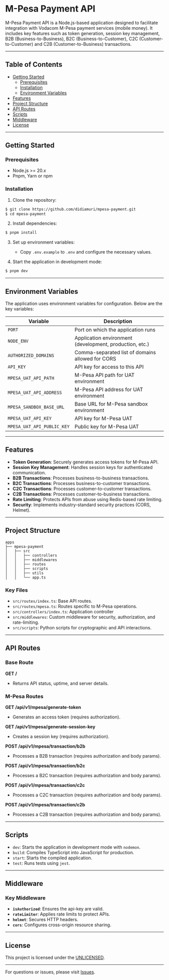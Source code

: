 # M-Pesa Payment API

M-Pesa Payment API is a Node.js-based application designed to facilitate integration with Vodacom M-Pesa payment services (mobile money). It includes key features such as token generation, session key management, B2B (Business-to-Business), B2C (Business-to-Customer), C2C (Customer-to-Customer) and C2B (Customer-to-Business) transactions.

---

## Table of Contents
- [Getting Started](#getting-started)
    - [Prerequisites](#prerequisites)
    - [Installation](#installation)
    - [Environment Variables](#environment-variables)
- [Features](#features)
- [Project Structure](#project-structure)
- [API Routes](#api-routes)
- [Scripts](#scripts)
- [Middleware](#middleware)
- [License](#license)

---

## Getting Started

### Prerequisites
- Node.js >= 20.x
- Pnpm, Yarn or npm

### Installation

1. Clone the repository:
```bash
$ git clone https://github.com/didiamuri/mpesa-payment.git
$ cd mpesa-payment
```

2. Install dependencies:
```bash
$ pnpm install
```

3. Set up environment variables:
    - Copy `.env.example` to `.env` and configure the necessary values.

4. Start the application in development mode:
```bash
$ pnpm dev
```

---

## Environment Variables

The application uses environment variables for configuration. Below are the key variables:

| Variable                      | Description                                           |
|-------------------------------|-------------------------------------------------------|
| `PORT`                        | Port on which the application runs                    |
| `NODE_ENV`                    | Application environment (development, production, etc.) |
| `AUTHORIZED_DOMAINS`          | Comma-separated list of domains allowed for CORS      |
| `API_KEY`                     | API key for access to this API                        |
| `MPESA_UAT_API_PATH`          | M-Pesa API path for UAT environment                   |
| `MPESA_UAT_API_ADDRESS`       | M-Pesa API address for UAT environment                |
| `MPESA_SANDBOX_BASE_URL`      | Base URL for M-Pesa sandbox environment               |
| `MPESA_UAT_API_KEY`           | API key for M-Pesa UAT                                |
| `MPESA_UAT_API_PUBLIC_KEY`    | Public key for M-Pesa UAT                             |

---

## Features

- **Token Generation**: Securely generates access tokens for M-Pesa API.
- **Session Key Management**: Handles session keys for authenticated communication.
- **B2B Transactions**: Processes business-to-business transactions.
- **B2C Transactions**: Processes business-to-customer transactions.
- **C2C Transactions**: Processes customer-to-customer transactions.
- **C2B Transactions**: Processes customer-to-business transactions.
- **Rate Limiting**: Protects APIs from abuse using Redis-based rate limiting.
- **Security**: Implements industry-standard security practices (CORS, Helmet).

---

## Project Structure
```
apps
├── mpesa-payment
│   ├── src
│   │   ├── controllers
│   │   ├── middlewares
│   │   ├── routes
│   │   ├── scripts
│   │   ├── utils
│   │   └── app.ts
```

### Key Files
- `src/routes/index.ts`: Base API routes.
- `src/routes/mpesa.ts`: Routes specific to M-Pesa operations.
- `src/controllers/index.ts`: Application controller
- `src/middlewares`: Custom middleware for security, authorization, and rate-limiting.
- `src/scripts`: Python scripts for cryptographic and API interactions.

---

## API Routes

### Base Route
**GET /**
- Returns API status, uptime, and server details.

### M-Pesa Routes
**GET /api/v1/mpesa/generate-token**
- Generates an access token (requires authorization).

**GET /api/v1/mpesa/generate-session-key**
- Creates a session key (requires authorization).

**POST /api/v1/mpesa/transaction/b2b**
- Processes a B2B transaction (requires authorization and body params).

**POST /api/v1/mpesa/transaction/b2c**
- Processes a B2C transaction (requires authorization and body params).

**POST /api/v1/mpesa/transaction/c2c**
- Processes a C2C transaction (requires authorization and body params).

**POST /api/v1/mpesa/transaction/c2b**
- Processes a C2B transaction (requires authorization and body params).

---

## Scripts

- `dev`: Starts the application in development mode with `nodemon`.
- `build`: Compiles TypeScript into JavaScript for production.
- `start`: Starts the compiled application.
- `test`: Runs tests using `jest`.

---

## Middleware

### Key Middleware
- **`isAuthorized`**: Ensures the api-key are valid.
- **`rateLimiter`**: Applies rate limits to protect APIs.
- **`helmet`**: Secures HTTP headers.
- **`cors`**: Configures cross-origin resource sharing.

---

## License

This project is licensed under the [UNLICENSED](LICENSE).

---

For questions or issues, please visit [Issues](https://github.com/didiamuri/mpesa-payment/issues).

